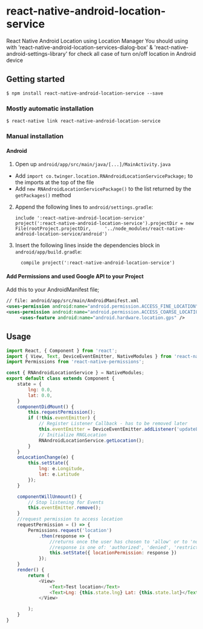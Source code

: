 
# react-native-android-location-service
React Native Android Location using Location Manager 
You should using with 'react-native-android-location-services-dialog-box' & 'react-native-android-settings-library' 
for check all case of turn on/off location in Android device


## Getting started

`$ npm install react-native-android-location-service --save`

### Mostly automatic installation

`$ react-native link react-native-android-location-service`

### Manual installation

#### Android

1. Open up `android/app/src/main/java/[...]/MainActivity.java`
  - Add `import co.twinger.location.RNAndroidLocationServicePackage;` to the imports at the top of the file
  - Add `new RNAndroidLocationServicePackage()` to the list returned by the `getPackages()` method
2. Append the following lines to `android/settings.gradle`:
  	```
  	include ':react-native-android-location-service'
  	project(':react-native-android-location-service').projectDir = new File(rootProject.projectDir, 	'../node_modules/react-native-android-location-service/android')
  	```
3. Insert the following lines inside the dependencies block in `android/app/build.gradle`:
  	```
      compile project(':react-native-android-location-service')
  	```

#### Add Permissions and used Google API to your Project

Add this to your AndroidManifest file;

``` xml
// file: android/app/src/main/AndroidManifest.xml
<uses-permission android:name="android.permission.ACCESS_FINE_LOCATION" />
<uses-permission android:name="android.permission.ACCESS_COARSE_LOCATION" />
	 <uses-feature android:name="android.hardware.location.gps" />

```

## Usage
```javascript
import React, { Component } from 'react';
import { View, Text, DeviceEventEmitter, NativeModules } from 'react-native';
import Permissions from 'react-native-permissions';

const { RNAndroidLocationService } = NativeModules;
export default class extends Component {
    state = {
        lng: 0.0,
        lat: 0.0,
    }
    componentDidMount() {
        this.requestPermission();
        if (!this.eventEmitter) {
            // Register Listener Callback - has to be removed later
            this.eventEmitter = DeviceEventEmitter.addListener('updateLocation', this.onLocationChange.bind(this));
            // Initialize RNGLocation
            RNAndroidLocationService.getLocation();
        }
    }
    onLocationChange(e) {
        this.setState({
            lng: e.Longitude,
            lat: e.Latitude
        });
    }

    componentWillUnmount() {
        // Stop listening for Events
        this.eventEmitter.remove();
    }
    //request permission to access location
    requestPermission = () => {
        Permissions.request('location')
            .then(response => {
                //returns once the user has chosen to 'allow' or to 'not allow' access
                //response is one of: 'authorized', 'denied', 'restricted', or 'undetermined'
                this.setState({ locationPermission: response })
            });
    }
    render() {
        return (
            <View>
                <Text>Test location</Text>
                <Text>Lng: {this.state.lng} Lat: {this.state.lat}</Text>
            </View>

        );
    }
}
```
  